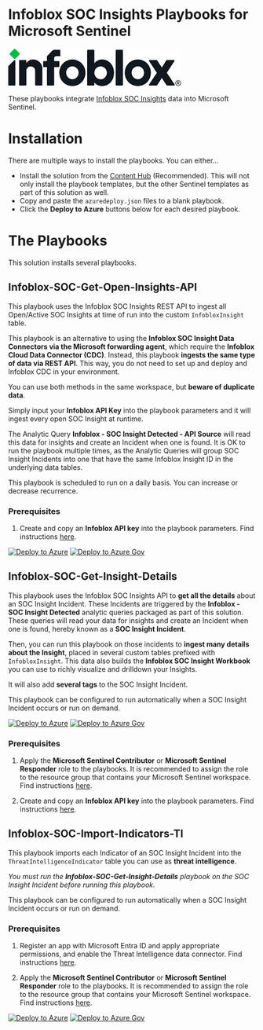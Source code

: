 # Infoblox SOC Insights Playbooks for Microsoft Sentinel
[<img alt="Infoblox" src="images/infoblox.png"  />](https://www.infoblox.com/)

These playbooks integrate [Infoblox SOC Insights](https://docs.infoblox.com/space/BloxOneThreatDefense/35898533) data into Microsoft Sentinel.

# Installation
There are multiple ways to install the playbooks. You can either...
- Install the solution from the [Content Hub](https://portal.azure.com/#view/Microsoft_Azure_Marketplace/GalleryItemDetailsBladeNopdl/dontDiscardJourney~/true/id/infoblox.infoblox-cdc-solution/resourceGroupId/%2Fsubscriptions%2Fbe1e61b7-8dbe-4986-a9c2-d85f65524d6e%2FresourceGroups%2Ftme-rg)
(Recommended). This will not only install the playbook templates, but the other Sentinel templates as part of this solution as well.
- Copy and paste the ```azuredeploy.json``` files to a blank playbook.
- Click the **Deploy to Azure** buttons below for each desired playbook.

# The Playbooks
This solution installs several playbooks.

## Infoblox-SOC-Get-Open-Insights-API
This playbook uses the Infoblox SOC Insights REST API to ingest all Open/Active SOC Insights at time of run into the custom ```InfobloxInsight``` table. 

This playbook is an alternative to using the **Infoblox SOC Insight Data Connectors via the Microsoft forwarding agent**, which require the **Infoblox Cloud Data Connector (CDC)**. Instead, this playbook **ingests the same type of data via REST API**. This way, you do not need to set up and deploy and Infoblox CDC in your environment. 

You can use both methods in the same workspace, but **beware of duplicate data**.

Simply input your **Infoblox API Key** into the playbook parameters and it will ingest every open SOC Insight at runtime.

The Analytic Query **Infoblox - SOC Insight Detected - API Source** will read this data for insights and create an Incident when one is found. It is OK to run the playbook multiple times, as the Analytic Queries will group SOC Insight Incidents into one that have the same Infoblox Insight ID in the underlying data tables.

This playbook is scheduled to run on a daily basis. You can increase or decrease recurrence.

### Prerequisites
1. Create and copy an **Infoblox API key** into the playbook parameters. 
Find instructions [here](https://docs.infoblox.com/space/BloxOneThreatDefense/230394187).

[![Deploy to Azure](https://aka.ms/deploytoazurebutton)](https://portal.azure.com/#create/Microsoft.Template/uri/https%3A%2F%2Fraw.githubusercontent.com%2FAzure%2FAzure-Sentinel%2Fmaster%2FSolutions%2FInfoblox%2520SOC%2520Insights%2FPlaybooks%2FInfoblox-SOC-Get-Open-Insights-API%2Fazuredeploy.json)
[![Deploy to Azure Gov](https://aka.ms/deploytoazuregovbutton)](https://portal.azure.com/#create/Microsoft.Template/uri/https%3A%2F%2Fraw.githubusercontent.com%2FAzure%2FAzure-Sentinel%2Fmaster%2FSolutions%2FInfoblox%2520SOC%2520Insights%2FPlaybooks%2FInfoblox-SOC-Get-Open-Insights-API%2Fazuredeploy.json)

## Infoblox-SOC-Get-Insight-Details
This playbook uses the Infoblox SOC Insights API to **get all the details** about an SOC Insight Incident. These Incidents are triggered by the **Infoblox - SOC Insight Detected** analytic queries packaged as part of this solution. These queries will read your data for insights and create an Incident when one is found, hereby known as a **SOC Insight Incident**.

Then, you can run this playbook on those incidents to **ingest many details about the Insight**, placed in several custom tables prefixed with ```InfobloxInsight```. This data also builds the **Infoblox SOC Insight Workbook** you can use to richly visualize and drilldown your Insights.

It will also add **several tags** to the SOC Insight Incident.

This playbook can be configured to run automatically when a SOC Insight Incident occurs or run on demand.

[![Deploy to Azure](https://aka.ms/deploytoazurebutton)](https://portal.azure.com/#create/Microsoft.Template/uri/https%3A%2F%2Fraw.githubusercontent.com%2FAzure%2FAzure-Sentinel%2Fmaster%2FSolutions%2FInfoblox%2520SOC%2520Insights%2FPlaybooks%2FInfoblox-SOC-Get-Insight-Details%2Fazuredeploy.json)
[![Deploy to Azure Gov](https://aka.ms/deploytoazuregovbutton)](https://portal.azure.com/#create/Microsoft.Template/uri/https%3A%2F%2Fraw.githubusercontent.com%2FAzure%2FAzure-Sentinel%2Fmaster%2FSolutions%2FInfoblox%2520SOC%2520Insights%2FPlaybooks%2FInfoblox-SOC-Get-Insight-Details%2Fazuredeploy.json)

### Prerequisites
1. Apply the **Microsoft Sentinel Contributor** or **Microsoft Sentinel Responder** role to the playbooks. 
It is recommended to assign the role to the resource group that contains your Microsoft Sentinel workspace. 
Find instructions [here](https://learn.microsoft.com/en-us/azure/sentinel/roles).

2. Create and copy an **Infoblox API key** into the playbook parameters. 
Find instructions [here](https://docs.infoblox.com/space/BloxOneThreatDefense/230394187).

## Infoblox-SOC-Import-Indicators-TI
This playbook imports each Indicator of an SOC Insight Incident into the ```ThreatIntelligenceIndicator``` table you can use as **threat intelligence**. 

*You must run the **Infoblox-SOC-Get-Insight-Details** playbook on the SOC Insight Incident before running this playbook.*

This playbook can be configured to run automatically when a SOC Insight Incident occurs or run on demand.

### Prerequisites
1. Register an app with Microsoft Entra ID and apply appropriate permissions, and enable the Threat Intelligence data connector. 
Find instructions [here](https://learn.microsoft.com/en-us/azure/sentinel/connect-threat-intelligence-tip). 

2. Apply the **Microsoft Sentinel Contributor** or **Microsoft Sentinel Responder** role to the playbooks. 
It is recommended to assign the role to the resource group that contains your Microsoft Sentinel workspace. 
Find instructions [here](https://learn.microsoft.com/en-us/azure/sentinel/roles).

[![Deploy to Azure](https://aka.ms/deploytoazurebutton)](https://portal.azure.com/#create/Microsoft.Template/uri/https%3A%2F%2Fraw.githubusercontent.com%2FAzure%2FAzure-Sentinel%2Fmaster%2FSolutions%2FInfoblox%2520SOC%2520Insights%2FPlaybooks%2FInfoblox-SOC-Import-Indicators-TI%2Fazuredeploy.json)
[![Deploy to Azure Gov](https://aka.ms/deploytoazuregovbutton)](https://portal.azure.com/#create/Microsoft.Template/uri/https%3A%2F%2Fraw.githubusercontent.com%2FAzure%2FAzure-Sentinel%2Fmaster%2FSolutions%2FInfoblox%2520SOC%2520Insights%2FPlaybooks%2FInfoblox-SOC-Import-Indicators-TI%2Fazuredeploy.json)


